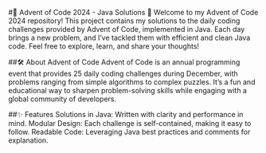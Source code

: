 #🎄 Advent of Code 2024 - Java Solutions 🎄
Welcome to my Advent of Code 2024 repository! This project contains my solutions to the daily coding challenges provided by Advent of Code, implemented in Java. Each day brings a new problem, and I’ve tackled them with efficient and clean Java code. Feel free to explore, learn, and share your thoughts!

##🛠 About Advent of Code
Advent of Code is an annual programming event that provides 25 daily coding challenges during December, with problems ranging from simple algorithms to complex puzzles. It’s a fun and educational way to sharpen problem-solving skills while engaging with a global community of developers.

##✨ Features
Solutions in Java: Written with clarity and performance in mind.
Modular Design: Each challenge is self-contained, making it easy to follow.
Readable Code: Leveraging Java best practices and comments for explanation.
